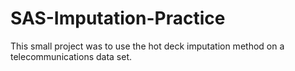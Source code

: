 # SAS-Imputation-Practice

This small project was to use the hot deck imputation method on a telecommunications data set.
